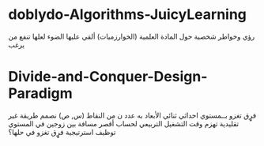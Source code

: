 # doblydo-Algorithms-JuicyLearning
رؤي وخواطر شخصية حول المادة العلمية (الخوارزميات) ألقي عليها الضوء لعلها تنفع من يرغب 

# Divide-and-Conquer-Design-Paradigm
فرٍٍق تغزو
بــمستوي احداثي ثنائي الأبعاد به عدد ن من النقاط (س, ص) نصمم طريقة غير تقليدية تهزم وقت التشغيل التربيعي لحساب أقصر مسافة بين زوجين في المستوي
توظيف استرتيجية فرٍٍق تغزو في حلها؟
